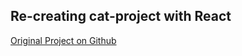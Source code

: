 Re-creating cat-project with React
-----

[Original Project on Github](https://github.com/akleventis/Cat-Project)